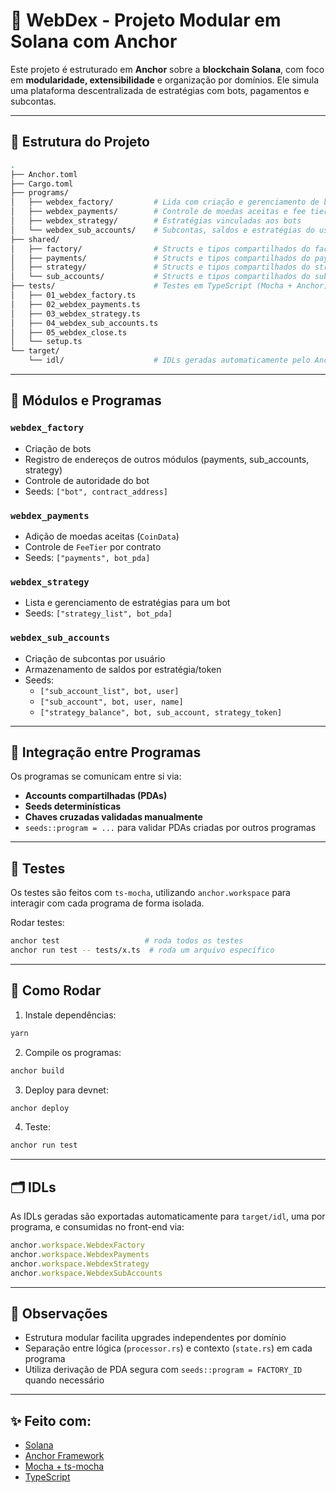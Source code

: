 # 🧠 WebDex - Projeto Modular em Solana com Anchor

Este projeto é estruturado em **Anchor** sobre a **blockchain Solana**, com foco em **modularidade, extensibilidade** e organização por domínios. Ele simula uma plataforma descentralizada de estratégias com bots, pagamentos e subcontas.

---

## 📁 Estrutura do Projeto

```bash
.
├── Anchor.toml
├── Cargo.toml
├── programs/
│   ├── webdex_factory/         # Lida com criação e gerenciamento de bots
│   ├── webdex_payments/        # Controle de moedas aceitas e fee tiers
│   ├── webdex_strategy/        # Estratégias vinculadas aos bots
│   └── webdex_sub_accounts/    # Subcontas, saldos e estratégias do usuário
├── shared/
│   ├── factory/                # Structs e tipos compartilhados do factory
│   ├── payments/               # Structs e tipos compartilhados do payments
│   ├── strategy/               # Structs e tipos compartilhados do strategy
│   └── sub_accounts/           # Structs e tipos compartilhados do sub_accounts
├── tests/                      # Testes em TypeScript (Mocha + Anchor)
│   ├── 01_webdex_factory.ts
│   ├── 02_webdex_payments.ts
│   ├── 03_webdex_strategy.ts
│   ├── 04_webdex_sub_accounts.ts
│   ├── 05_webdex_close.ts
│   └── setup.ts
└── target/
    └── idl/                    # IDLs geradas automaticamente pelo Anchor
```

---

## 🧹 Módulos e Programas

### `webdex_factory`
- Criação de bots
- Registro de endereços de outros módulos (payments, sub_accounts, strategy)
- Controle de autoridade do bot
- Seeds: `["bot", contract_address]`

### `webdex_payments`
- Adição de moedas aceitas (`CoinData`)
- Controle de `FeeTier` por contrato
- Seeds: `["payments", bot_pda]`

### `webdex_strategy`
- Lista e gerenciamento de estratégias para um bot
- Seeds: `["strategy_list", bot_pda]`

### `webdex_sub_accounts`
- Criação de subcontas por usuário
- Armazenamento de saldos por estratégia/token
- Seeds:
  - `["sub_account_list", bot, user]`
  - `["sub_account", bot, user, name]`
  - `["strategy_balance", bot, sub_account, strategy_token]`

---

## 🔄 Integração entre Programas

Os programas se comunicam entre si via:

- **Accounts compartilhadas (PDAs)**
- **Seeds determinísticas**
- **Chaves cruzadas validadas manualmente**
- `seeds::program = ...` para validar PDAs criadas por outros programas

---

## 🧲 Testes

Os testes são feitos com `ts-mocha`, utilizando `anchor.workspace` para interagir com cada programa de forma isolada.

Rodar testes:

```bash
anchor test                   # roda todos os testes
anchor run test -- tests/x.ts  # roda um arquivo específico
```

---

## 🔧 Como Rodar

1. Instale dependências:

```bash
yarn
```

2. Compile os programas:

```bash
anchor build
```

3. Deploy para devnet:

```bash
anchor deploy
```

4. Teste:

```bash
anchor run test
```

---

## 🗂️ IDLs

As IDLs geradas são exportadas automaticamente para `target/idl`, uma por programa, e consumidas no front-end via:

```ts
anchor.workspace.WebdexFactory
anchor.workspace.WebdexPayments
anchor.workspace.WebdexStrategy
anchor.workspace.WebdexSubAccounts
```

---

## 📌 Observações

- Estrutura modular facilita upgrades independentes por domínio
- Separação entre lógica (`processor.rs`) e contexto (`state.rs`) em cada programa
- Utiliza derivação de PDA segura com `seeds::program = FACTORY_ID` quando necessário

---

## ✨ Feito com:

- [Solana](https://solana.com)
- [Anchor Framework](https://book.anchor-lang.com)
- [Mocha + ts-mocha](https://mochajs.org/)
- [TypeScript](https://www.typescriptlang.org/)